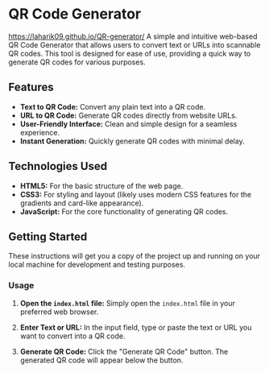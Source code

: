 # QR Code Generator
https://laharik09.github.io/QR-generator/
A simple and intuitive web-based QR Code Generator that allows users to convert text or URLs into scannable QR codes. This tool is designed for ease of use, providing a quick way to generate QR codes for various purposes.

## Features

- **Text to QR Code:** Convert any plain text into a QR code.
- **URL to QR Code:** Generate QR codes directly from website URLs.
- **User-Friendly Interface:** Clean and simple design for a seamless experience.
- **Instant Generation:** Quickly generate QR codes with minimal delay.


## Technologies Used

* **HTML5:** For the basic structure of the web page.
* **CSS3:** For styling and layout (likely uses modern CSS features for the gradients and card-like appearance).
* **JavaScript:** For the core functionality of generating QR codes.
    

## Getting Started

These instructions will get you a copy of the project up and running on your local machine for development and testing purposes.


### Usage

1.  **Open the `index.html` file:**
    Simply open the `index.html` file in your preferred web browser.

2.  **Enter Text or URL:**
    In the input field, type or paste the text or URL you want to convert into a QR code.

3.  **Generate QR Code:**
    Click the "Generate QR Code" button. The generated QR code will appear below the button.

